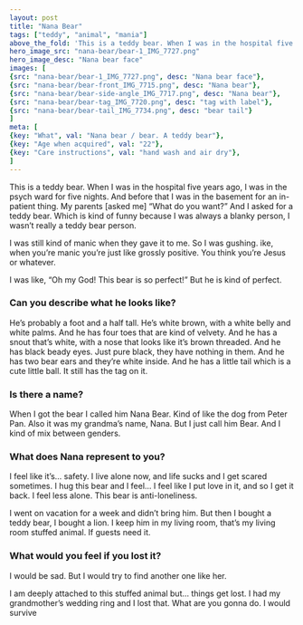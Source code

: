 ```yaml
---
layout: post
title: "Nana Bear"
tags: ["teddy", "animal", "mania"]
above_the_fold: 'This is a teddy bear. When I was in the hospital five years ago, I was in the psych ward for five nights. And before that I was in the basement  for an in-patient thing. My parents [asked me] “What do you want?” And I  asked for a teddy bear.'
hero_image_src: "nana-bear/bear-1_IMG_7727.png"
hero_image_desc: "Nana bear face"
images: [
{src: "nana-bear/bear-1_IMG_7727.png", desc: "Nana bear face"}, 
{src: "nana-bear/bear-front_IMG_7715.png", desc: "Nana bear"},
{src: "nana-bear/bear-side-angle_IMG_7717.png", desc: "Nana bear"},
{src: "nana-bear/bear-tag_IMG_7720.png", desc: "tag with label"},
{src: "nana-bear/bear-tail_IMG_7734.png", desc: "bear tail"}
]
meta: [
{key: "What", val: "Nana bear / bear. A teddy bear"},
{key: "Age when acquired", val: "22"},
{key: "Care instructions", val: "hand wash and air dry"},
]
---
```


This is a teddy bear. When I was in the hospital five years ago, 
I was in the psych ward for five nights. And before that I was in the basement for an in-patient thing.
My parents [asked me] “What do you want?” And I asked for a teddy bear. Which is kind of funny because I was always a blanky person, I wasn’t really a teddy bear person. 

I was still kind of manic when they gave it to me. So I was gushing. 
ike, when you’re manic you’re just like grossly positive. You think you’re Jesus or whatever.

I was like, “Oh my God! This bear is so perfect!” But he is kind of perfect.

### Can you describe what he looks like?

He’s probably a foot and a half tall. He’s white brown, with a white belly and white palms. 
And he has four toes that are kind of velvety. And he has a snout that’s white, with a nose that looks like it’s brown threaded. And he has black beady eyes. Just pure black, they have nothing in them. And he has two bear ears and they’re white inside. And he has a little tail which is a cute little ball. It still has the tag on it.

### Is there a name? 

When I got the bear I called him Nana Bear. Kind of like the dog from Peter Pan. 
Also it was my grandma’s name, Nana. But I just call him Bear. And I kind of mix between genders.

### What does Nana represent to you?

I feel like it’s… safety. I live alone now, and life sucks and I get scared sometimes. I hug this bear and I feel… I feel like I put love in it, and so I get it back. I feel less alone. This bear is anti-loneliness.

I went on vacation for a week and didn’t bring him. But then I bought a teddy bear, I bought a lion. I keep him in my living room, that’s my living room stuffed animal. If guests need it.

### What would you feel if you lost it?

I would be sad. But I would try to find another one like her.

I am deeply attached to this stuffed animal but… things get lost. I had my grandmother’s wedding ring and I lost that. What are you gonna do. I would survive
